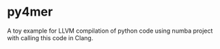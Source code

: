 py4mer
======

A toy example for LLVM compilation of python code using numba project with calling this code in Clang.
